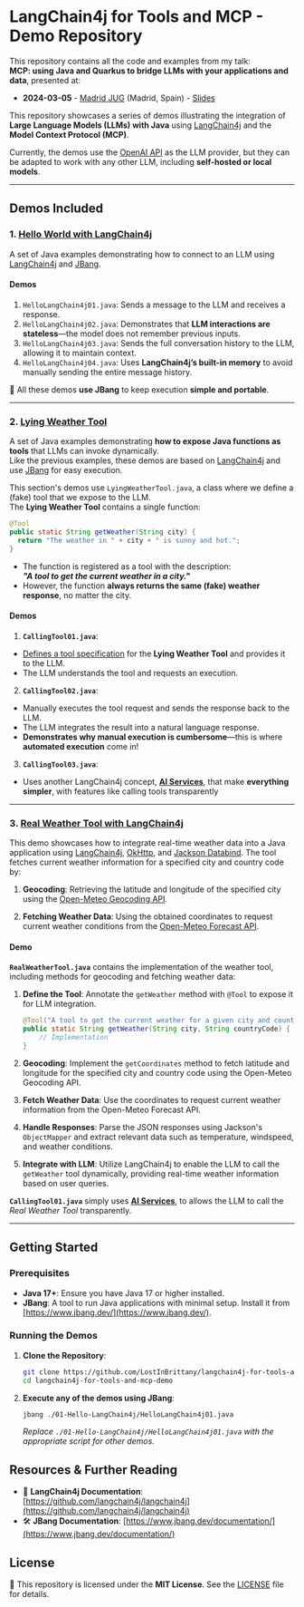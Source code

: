 # LangChain4j for Tools and MCP - Demo Repository

This repository contains all the code and examples from my talk:  
**MCP: using Java and Quarkus to bridge LLMs with your applications and data**, presented at:

- **2024-03-05** - [Madrid JUG](https://www.meetup.com/madridjug/events/306387233/) (Madrid, Spain) - [Slides](./slides/)

This repository showcases a series of demos illustrating the integration of **Large Language Models (LLMs) with Java** using [LangChain4j](https://github.com/langchain4j/langchain4j) and the **Model Context Protocol (MCP)**.

Currently, the demos use the [OpenAI API](https://openai.com/api/) as the LLM provider, but they can be adapted to work with any other LLM, including **self-hosted or local models**.

---

## Demos Included

### 1️. [Hello World with LangChain4j]((./01-Hello-LangChain4j/))

A set of Java examples demonstrating how to connect to an LLM using [LangChain4j](https://docs.langchain4j.dev/) and [JBang](https://www.jbang.dev/).

#### Demos

1. `HelloLangChain4j01.java`: Sends a message to the LLM and receives a response.
2. `HelloLangChain4j02.java`: Demonstrates that **LLM interactions are stateless**—the model does not remember previous inputs.
3. `HelloLangChain4j03.java`: Sends the full conversation history to the LLM, allowing it to maintain context.
4. `HelloLangChain4j04.java`: Uses **LangChain4j’s built-in memory** to avoid manually sending the entire message history.

📌 All these demos **use JBang** to keep execution **simple and portable**.

---

### 2️. [Lying Weather Tool](./02-Lying-weather-Tool/)

A set of Java examples demonstrating **how to expose Java functions as tools** that LLMs can invoke dynamically.  
Like the previous examples, these demos are based on [LangChain4j](https://docs.langchain4j.dev/) and use [JBang](https://www.jbang.dev/) for easy execution.

This section's demos use `LyingWeatherTool.java`, a class where we define a (fake) tool that we expose to the LLM.  
The **Lying Weather Tool** contains a single function:

```java
@Tool
public static String getWeather(String city) {
  return "The weather in " + city + " is sunny and hot.";
}
```

- The function is registered as a tool with the description:  
  **_"A tool to get the current weather in a city."_**  
- However, the function **always returns the same (fake) weather response**, no matter the city.

#### Demos

1. **`CallingTool01.java`**:  
  - [Defines a tool specification](https://docs.langchain4j.dev/tutorials/tools) for the **Lying Weather Tool** and provides it to the LLM.  
  - The LLM understands the tool and requests an execution.

2. **`CallingTool02.java`**:  
  - Manually executes the tool request and sends the response back to the LLM.  
  - The LLM integrates the result into a natural language response.  
  - **Demonstrates why manual execution is cumbersome**—this is where **automated execution** come in!

3. **`CallingTool03.java`**:
  - Uses another LangChain4j concept, **[AI Services](https://docs.langchain4j.dev/tutorials/ai-services)**, that make **everything simpler**, with features like calling tools transparently

---

### 3️. [Real Weather Tool with LangChain4j](./03-Real-Weather-Tool/)


This demo showcases how to integrate real-time weather data into a Java application using [LangChain4j](https://github.com/langchain4j/langchain4j), [OkHttp](https://square.github.io/okhttp/), and [Jackson Databind](https://github.com/FasterXML/jackson-databind). The tool fetches current weather information for a specified city and country code by:

1. **Geocoding**: Retrieving the latitude and longitude of the specified city using the [Open-Meteo Geocoding API](https://open-meteo.com/en/docs/geocoding-api).

2. **Fetching Weather Data**: Using the obtained coordinates to request current weather conditions from the [Open-Meteo Forecast API](https://open-meteo.com/en/docs).

#### Demo

**`RealWeatherTool.java`** contains the implementation of the weather tool, including methods for geocoding and fetching weather data:

1. **Define the Tool**: Annotate the `getWeather` method with `@Tool` to expose it for LLM integration.

   ```java
   @Tool("A tool to get the current weather for a given city and country code")
   public static String getWeather(String city, String countryCode) {
       // Implementation
   }
   ```

2. **Geocoding**: Implement the `getCoordinates` method to fetch latitude and longitude for the specified city and country code using the Open-Meteo Geocoding API.

3. **Fetch Weather Data**: Use the coordinates to request current weather information from the Open-Meteo Forecast API.

4. **Handle Responses**: Parse the JSON responses using Jackson's `ObjectMapper` and extract relevant data such as temperature, windspeed, and weather conditions.

5. **Integrate with LLM**: Utilize LangChain4j to enable the LLM to call the `getWeather` tool dynamically, providing real-time weather information based on user queries.

 **`CallingTool01.java`** simply uses **[AI Services](https://docs.langchain4j.dev/tutorials/ai-services)**, to allows the LLM to call the _Real Weather Tool_ transparently.
 
---

## Getting Started

### Prerequisites
- **Java 17+**: Ensure you have Java 17 or higher installed.
- **JBang**: A tool to run Java applications with minimal setup. Install it from [https://www.jbang.dev/](https://www.jbang.dev/).

### Running the Demos

1. **Clone the Repository**:

   ```sh
   git clone https://github.com/LostInBrittany/langchain4j-for-tools-and-mcp-demo.git
   cd langchain4j-for-tools-and-mcp-demo
   ```

2. **Execute any of the demos using JBang**:

   ```sh
   jbang ./01-Hello-LangChain4j/HelloLangChain4j01.java
   ```

   *Replace `./01-Hello-LangChain4j/HelloLangChain4j01.java` with the appropriate script for other demos.*

## Resources & Further Reading
- 📘 **LangChain4j Documentation**: [https://github.com/langchain4j/langchain4j](https://github.com/langchain4j/langchain4j)
- 🛠 **JBang Documentation**: [https://www.jbang.dev/documentation/](https://www.jbang.dev/documentation/)

## License
📝 This repository is licensed under the **MIT License**. See the [LICENSE](./LICENSE) file for details.
